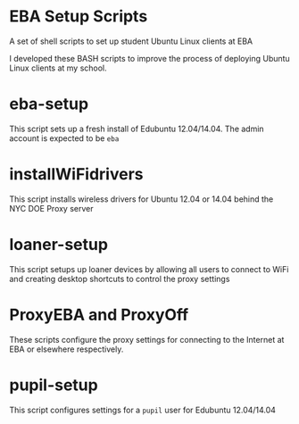 # EBA Setup Scripts
A set of shell scripts to set up student Ubuntu Linux clients at EBA

I developed these BASH scripts to improve the process of deploying Ubuntu Linux clients at my school.

# eba-setup
This script sets up a fresh install of Edubuntu 12.04/14.04. The admin account is expected to be `eba`

# installWiFidrivers
This script installs wireless drivers for Ubuntu 12.04 or 14.04 behind the NYC DOE Proxy server

# loaner-setup
This script setups up loaner devices by allowing all users to connect to WiFi and creating desktop shortcuts to control the proxy settings

# ProxyEBA and ProxyOff
These scripts configure the proxy settings for connecting to the Internet at EBA or elsewhere respectively.

# pupil-setup
This script configures settings for a `pupil` user for Edubuntu 12.04/14.04
